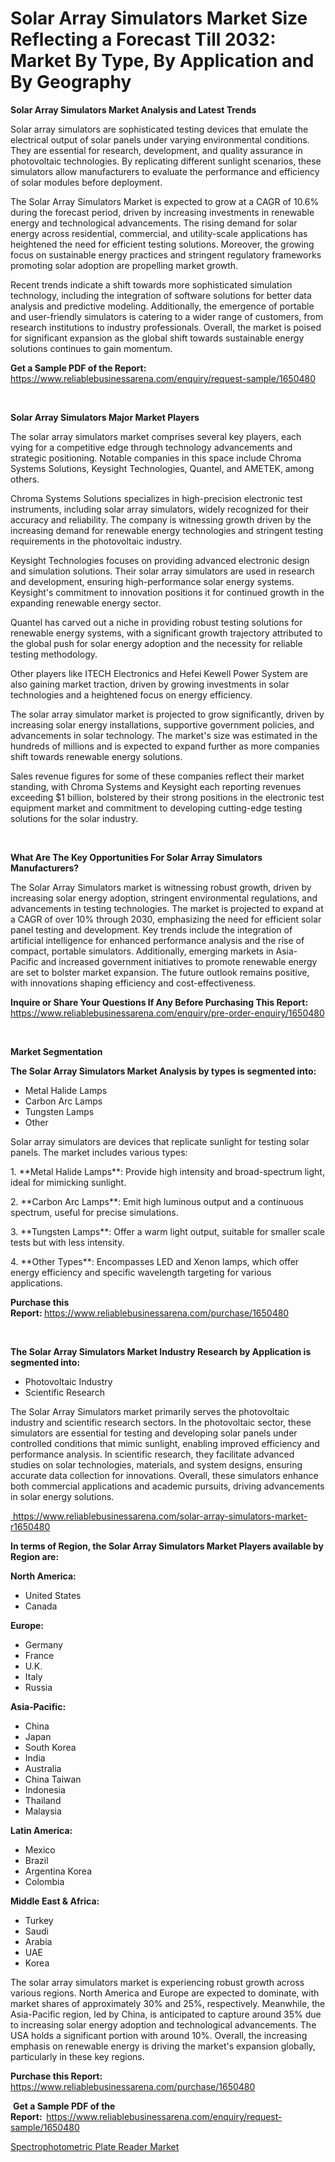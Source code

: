 <p><h1>Solar Array Simulators Market Size Reflecting a Forecast Till 2032: Market By Type, By Application and By Geography</h1></p><p><strong>Solar Array Simulators Market Analysis and Latest Trends</strong></p>
<p><p>Solar array simulators are sophisticated testing devices that emulate the electrical output of solar panels under varying environmental conditions. They are essential for research, development, and quality assurance in photovoltaic technologies. By replicating different sunlight scenarios, these simulators allow manufacturers to evaluate the performance and efficiency of solar modules before deployment.</p><p>The Solar Array Simulators Market is expected to grow at a CAGR of 10.6% during the forecast period, driven by increasing investments in renewable energy and technological advancements. The rising demand for solar energy across residential, commercial, and utility-scale applications has heightened the need for efficient testing solutions. Moreover, the growing focus on sustainable energy practices and stringent regulatory frameworks promoting solar adoption are propelling market growth.</p><p>Recent trends indicate a shift towards more sophisticated simulation technology, including the integration of software solutions for better data analysis and predictive modeling. Additionally, the emergence of portable and user-friendly simulators is catering to a wider range of customers, from research institutions to industry professionals. Overall, the market is poised for significant expansion as the global shift towards sustainable energy solutions continues to gain momentum.</p></p>
<p><strong>Get a Sample PDF of the Report:&nbsp;</strong> <a href="https://www.reliablebusinessarena.com/enquiry/request-sample/1650480?utm_campaign=2279&utm_medium=2&utm_source=Github&utm_content=ia&utm_term=17022025&utm_id=solar-array-simulators">https://www.reliablebusinessarena.com/enquiry/request-sample/1650480</a></p>
<p>&nbsp;</p>
<p><strong>Solar Array Simulators Major Market Players</strong></p>
<p><p>The solar array simulators market comprises several key players, each vying for a competitive edge through technology advancements and strategic positioning. Notable companies in this space include Chroma Systems Solutions, Keysight Technologies, Quantel, and AMETEK, among others.</p><p>Chroma Systems Solutions specializes in high-precision electronic test instruments, including solar array simulators, widely recognized for their accuracy and reliability. The company is witnessing growth driven by the increasing demand for renewable energy technologies and stringent testing requirements in the photovoltaic industry.</p><p>Keysight Technologies focuses on providing advanced electronic design and simulation solutions. Their solar array simulators are used in research and development, ensuring high-performance solar energy systems. Keysight's commitment to innovation positions it for continued growth in the expanding renewable energy sector.</p><p>Quantel has carved out a niche in providing robust testing solutions for renewable energy systems, with a significant growth trajectory attributed to the global push for solar energy adoption and the necessity for reliable testing methodology.</p><p>Other players like ITECH Electronics and Hefei Kewell Power System are also gaining market traction, driven by growing investments in solar technologies and a heightened focus on energy efficiency.</p><p>The solar array simulator market is projected to grow significantly, driven by increasing solar energy installations, supportive government policies, and advancements in solar technology. The market's size was estimated in the hundreds of millions and is expected to expand further as more companies shift towards renewable energy solutions.</p><p>Sales revenue figures for some of these companies reflect their market standing, with Chroma Systems and Keysight each reporting revenues exceeding $1 billion, bolstered by their strong positions in the electronic test equipment market and commitment to developing cutting-edge testing solutions for the solar industry.</p></p>
<p>&nbsp;</p>
<p><strong>What Are The Key Opportunities For Solar Array Simulators Manufacturers?</strong></p>
<p><p>The Solar Array Simulators market is witnessing robust growth, driven by increasing solar energy adoption, stringent environmental regulations, and advancements in testing technologies. The market is projected to expand at a CAGR of over 10% through 2030, emphasizing the need for efficient solar panel testing and development. Key trends include the integration of artificial intelligence for enhanced performance analysis and the rise of compact, portable simulators. Additionally, emerging markets in Asia-Pacific and increased government initiatives to promote renewable energy are set to bolster market expansion. The future outlook remains positive, with innovations shaping efficiency and cost-effectiveness.</p></p>
<p><strong>Inquire or Share Your Questions If Any Before Purchasing This Report:</strong> <a href="https://www.reliablebusinessarena.com/enquiry/pre-order-enquiry/1650480?utm_campaign=2279&utm_medium=2&utm_source=Github&utm_content=ia&utm_term=17022025&utm_id=solar-array-simulators">https://www.reliablebusinessarena.com/enquiry/pre-order-enquiry/1650480</a></p>
<p>&nbsp;</p>
<p><strong>Market Segmentation</strong></p>
<p><strong>The Solar Array Simulators Market Analysis by types is segmented into:</strong></p>
<p><ul><li>Metal Halide Lamps</li><li>Carbon Arc Lamps</li><li>Tungsten Lamps</li><li>Other</li></ul></p>
<p><p>Solar array simulators are devices that replicate sunlight for testing solar panels. The market includes various types: </p><p>1. **Metal Halide Lamps**: Provide high intensity and broad-spectrum light, ideal for mimicking sunlight.</p><p>2. **Carbon Arc Lamps**: Emit high luminous output and a continuous spectrum, useful for precise simulations.</p><p>3. **Tungsten Lamps**: Offer a warm light output, suitable for smaller scale tests but with less intensity.</p><p>4. **Other Types**: Encompasses LED and Xenon lamps, which offer energy efficiency and specific wavelength targeting for various applications.</p></p>
<p><strong>Purchase this Report:&nbsp;</strong><a href="https://www.reliablebusinessarena.com/purchase/1650480?utm_campaign=2279&utm_medium=2&utm_source=Github&utm_content=ia&utm_term=17022025&utm_id=solar-array-simulators">https://www.reliablebusinessarena.com/purchase/1650480</a></p>
<p>&nbsp;</p>
<p><strong>The Solar Array Simulators Market Industry Research by Application is segmented into:</strong></p>
<p><ul><li>Photovoltaic Industry</li><li>Scientific Research</li></ul></p>
<p><p>The Solar Array Simulators market primarily serves the photovoltaic industry and scientific research sectors. In the photovoltaic sector, these simulators are essential for testing and developing solar panels under controlled conditions that mimic sunlight, enabling improved efficiency and performance analysis. In scientific research, they facilitate advanced studies on solar technologies, materials, and system designs, ensuring accurate data collection for innovations. Overall, these simulators enhance both commercial applications and academic pursuits, driving advancements in solar energy solutions.</p></p>
<p><a href="https://www.reliablebusinessarena.com/solar-array-simulators-market-r1650480?utm_campaign=2279&utm_medium=2&utm_source=Github&utm_content=ia&utm_term=17022025&utm_id=solar-array-simulators">&nbsp;https://www.reliablebusinessarena.com/solar-array-simulators-market-r1650480</a></p>
<p><strong>In terms of Region, the Solar Array Simulators Market Players available by Region are:</strong></p>
<p>
    <p> <strong> North America: </strong>
        <ul>
            <li>United States</li>
            <li>Canada</li>
        </ul>
        </p> 
    <p> <strong> Europe: </strong>
        <ul>
            <li>Germany</li>
            <li>France</li>
            <li>U.K.</li>
            <li>Italy</li>
            <li>Russia</li>
        </ul>
        </p> 
    <p> <strong> Asia-Pacific: </strong>
        <ul>
            <li>China</li>
            <li>Japan</li>
            <li>South Korea</li>
            <li>India</li>
            <li>Australia</li>
            <li>China Taiwan</li>
            <li>Indonesia</li>
            <li>Thailand</li>
            <li>Malaysia</li>
        </ul>
        </p> 
    <p> <strong> Latin America: </strong>
        <ul>
            <li>Mexico</li>
            <li>Brazil</li>
            <li>Argentina Korea</li>
            <li>Colombia</li>
        </ul>
        </p> 
    <p> <strong> Middle East & Africa: </strong>
        <ul>
            <li>Turkey</li>
            <li>Saudi</li>
            <li>Arabia</li>
            <li>UAE</li>
            <li>Korea</li>
        </ul>
    </p>
    </p>
<p><p>The solar array simulators market is experiencing robust growth across various regions. North America and Europe are expected to dominate, with market shares of approximately 30% and 25%, respectively. Meanwhile, the Asia-Pacific region, led by China, is anticipated to capture around 35% due to increasing solar energy adoption and technological advancements. The USA holds a significant portion with around 10%. Overall, the increasing emphasis on renewable energy is driving the market's expansion globally, particularly in these key regions.</p></p>
<p><strong>Purchase this Report: </strong><a href="https://www.reliablebusinessarena.com/purchase/1650480?utm_campaign=2279&utm_medium=2&utm_source=Github&utm_content=ia&utm_term=17022025&utm_id=solar-array-simulators">https://www.reliablebusinessarena.com/purchase/1650480</a></p>
<p>&nbsp;<strong>Get a Sample PDF of the Report:&nbsp;&nbsp;</strong><a href="https://www.reliablebusinessarena.com/enquiry/request-sample/1650480?utm_campaign=2279&utm_medium=2&utm_source=Github&utm_content=ia&utm_term=17022025&utm_id=solar-array-simulators">https://www.reliablebusinessarena.com/enquiry/request-sample/1650480</a></p>
<p><strong></strong></p>
<p><p><a href="https://github.com/mayabungard8092/Market-Research-Report-List-1/blob/main/spectrophotometric-plate-reader-market.md?utm_campaign=2279&utm_medium=2&utm_source=Github&utm_content=ia&utm_term=17022025&utm_id=solar-array-simulators">Spectrophotometric Plate Reader Market</a></p></p>